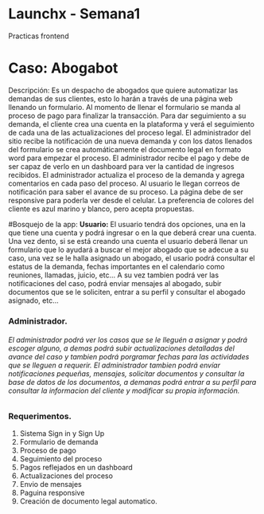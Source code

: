 # Launchx - Semana1
Practicas frontend 

# Caso: Abogabot
Descripción: Es un despacho de abogados que quiere automatizar las demandas de sus clientes, esto lo harán a través de una página web llenando un formulario. Al momento de llenar el formulario se manda al proceso de pago para finalizar la transacción. Para dar seguimiento a su demanda, el cliente crea una cuenta en la plataforma y verá el seguimiento de cada una de las actualizaciones del proceso legal. El administrador del sitio recibe la notificación de una nueva demanda y con los datos llenados del formulario se crea automáticamente el documento legal en formato word para empezar el proceso. El administrador recibe el pago y debe de ser capaz de verlo en un dashboard para ver la cantidad de ingresos recibidos. El administrador actualiza el proceso de la demanda y agrega comentarios en cada paso del proceso. Al usuario le llegan correos de notificación para saber el avance de su proceso. La página debe de ser responsive para poderla ver desde el celular. La preferencia de colores del cliente es azul marino y blanco, pero acepta propuestas.

#Bosquejo de la app: 
**Usuario:**
El usuario tendrá dos opciones, una en la que tiene una cuenta y podrá ingresar o en la que deberá crear una cuenta. Una vez dento, si se está creando una cuenta el usuario deberá llenar un formulario que lo ayudará a buscar el mejor abogado que se adecue a su caso, una vez se le halla asignado un abogado, el usario podrá consultar el estatus de la demanda, fechas importantes en el calendario como reuniones, llamadas, juicio, etc... A su vez tambien podrá ver las notificaciones del caso, podrá enviar mensajes al abogado, subir documentos que se le soliciten, entrar a su perfil y consultar el abogado asignado, etc...
<h3>Administrador.</h3>

<h6>El administrador podrá ver los casos que se le lleguén a asignar y podrá escoger alguno, a demas podrá subir actualizaciones detalladas del avance del caso y tambien podrá porgramar fechas para las actividades que se lleguen a requerir. El administrador tambien podrá envíar notificaciones pequeñas, mensajes, solicitar documentos y consultar la base de datos de los documentos, a demanas podrá entrar a su perfil para consultar la informacion del cliente y modificar su propia información.</h6>

<h3>Requerimentos.</h3>
<div>
	<ol>
		<li>Sistema Sign in y Sign Up</li>
		<li>Formulario de demanda</li>
		<li>Proceso de pago</li>
		<li>Seguimiento del proceso</li>
		<li>Pagos reflejados en un dashboard</li>
		<li>Actualizaciones del proceso</li>
		<li>Envio de mensajes</li>
		<li>Paguina responsive</li>
		<li>Creación de documento legal automatico.</li>
	</ol>
</div>
